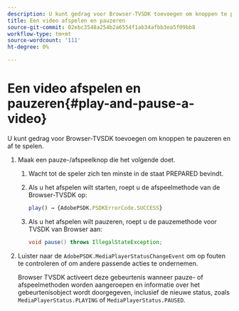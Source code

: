 ```yaml
---
description: U kunt gedrag voor Browser-TVSDK toevoegen om knoppen te pauzeren en af te spelen.
title: Een video afspelen en pauzeren
source-git-commit: 02ebc3548a254b2a6554f1ab34afbb3ea5f09bb8
workflow-type: tm+mt
source-wordcount: '111'
ht-degree: 0%

---
```


# Een video afspelen en pauzeren{#play-and-pause-a-video}

U kunt gedrag voor Browser-TVSDK toevoegen om knoppen te pauzeren en af te spelen.

1. Maak een pauze-/afspeelknop die het volgende doet.
   1. Wacht tot de speler zich ten minste in de staat PREPARED bevindt.
   1. Als u het afspelen wilt starten, roept u de afspeelmethode van de Browser-TVSDK op:

      ```js
      play() → {AdobePSDK.PSDKErrorCode.SUCCESS}
      ```

   1. Als u het afspelen wilt pauzeren, roept u de pauzemethode voor TVSDK van Browser aan:

      ```java
      void pause() throws IllegalStateException;
      ```

1. Luister naar de `AdobePSDK.MediaPlayerStatusChangeEvent` om op fouten te controleren of om andere passende acties te ondernemen.

   Browser TVSDK activeert deze gebeurtenis wanneer pauze- of afspeelmethoden worden aangeroepen en informatie over het gebeurtenisobject wordt doorgegeven, inclusief de nieuwe status, zoals `MediaPlayerStatus.PLAYING` of `MediaPlayerStatus.PAUSED`.
